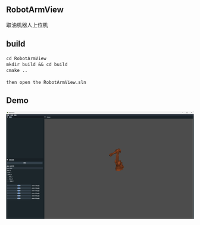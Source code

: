 ## RobotArmView

取油机器人上位机

## build

```shell
cd RobotArmView
mkdir build && cd build
cmake ..

then open the RobotArmView.sln
```

## Demo

![image-20241214023126978](pic/demo.png)
